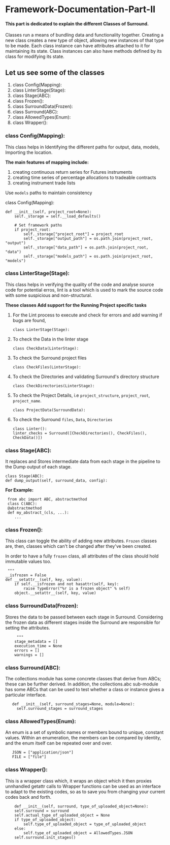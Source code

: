 # Framework-Documentation-Part-II
#### This part is dedicated to explain the different **Classes** of Surround.
Classes run a means of bundling data and functionality together. Creating a new class creates a new type of object, allowing new instances of that type to be made. Each class instance can have attributes attached to it for maintaining its state. Class instances can also have methods defined by its class for modifying its state.

## Let us see some of the classes 

1.  class Config(Mapping):
2.  class LinterStage(Stage):
3.  class Stage(ABC):
4.  class Frozen(): 
5.  class SurroundData(Frozen):
6.  class Surround(ABC):
7.  class AllowedTypes(Enum):
8.  class Wrapper():

### class Config(Mapping): 

This class helps in Identifying the different paths for output, data, models, Importing the location.

**The main features of mapping include:**

1.	creating continuous return series for Futures instruments
2.	creating time series of percentage allocations to tradeable contracts
3.	creating instrument trade lists

Use `models` paths to maintain consistency

class Config(Mapping):

    def __init__(self, project_root=None):
        self._storage = self.__load_defaults()

        # Set framework paths
        if project_root:
            self._storage["project_root"] = project_root
            self._storage["output_path"] = os.path.join(project_root, "output")
            self._storage["data_path"] = os.path.join(project_root, "data")
            self._storage["models_path"] = os.path.join(project_root, "models")
            
### class LinterStage(Stage):

This class helps in verifying the quality of the code and analyse source code for potential erros,
lint is a tool which is used to mark the source code with some suspicious and non-structural.

**These classes Add support for the Running Project specific tasks**

1. For the Lint process to execute and check for errors and add warning if bugs are found,

       class LinterStage(Stage):
  
2. To check the Data in the linter stage
    
       class CheckData(LinterStage):
         
3. To check the Surround project files
 
       class CheckFiles(LinterStage):
         
4. To check the Directories and validating Surround's directory structure  

       class CheckDirectories(LinterStage):
         
5. To check the Project Details, i.e `project_structure`, `project_root`, `project_name`. 

       class ProjectData(SurroundData):

6. To check the Surround `files`, `Data`, `Directories`

       class Linter():
       linter_checks = Surround([CheckDirectories(), CheckFiles(), CheckData()])

### class Stage(ABC):

It replaces and Stores intermediate data from each stage in the pipeline to the Dump output of each stage.
             
    class Stage(ABC):
    def dump_output(self, surround_data, config):
    
**For Example:**
   
     from abc import ABC, abstractmethod
     class C(ABC):
     @abstractmethod
     def my_abstract_(cls, ...):
        ...
        
### class Frozen(): 

This class can toggle the ability of adding new attributes. `Frozen` classes are, then, classes which can't be changed after they've been created. 

In order to have a fully `frozen` class, all attributes of the class should hold immutable values too.

     """
    __isfrozen = False
    def __setattr__(self, key, value):
        if self.__isfrozen and not hasattr(self, key):
            raise TypeError("%r is a frozen object" % self)
        object.__setattr__(self, key, value)
        
### class SurroundData(Frozen):

Stores the data to be passed between each stage in Surround. Considering the frozen data as different stages inside the Surround are responsible for setting the attributes.

         """
        stage_metadata = []
        execution_time = None
        errors = []
        warnings = []
        
### class Surround(ABC):

The collections module has some concrete classes that derive from ABCs; these can be further derived. In addition, the collections.abc sub-module has some ABCs that can be used to test whether a class or instance gives a particular interface.

       def __init__(self, surround_stages=None, module=None):
         self.surround_stages = surround_stages

### class AllowedTypes(Enum):

An enum is a set of symbolic names or members bound to unique, constant values. Within an enumeration, the members can be compared by identity, and the enum itself can be repeated over and over.

       JSON = ["application/json"]
       FILE = ["file"]
       
### class Wrapper():

This is a wrapper class which, it wraps an object which it then proxies unnhandled getattr calls to
Wrapper functions can be used as an interface to adapt to the existing codes, so as to save you from changing your current codes back and forth. 

        def __init__(self, surround, type_of_uploaded_object=None):
        self.surround = surround
        self.actual_type_of_uploaded_object = None
        if type_of_uploaded_object:
            self.type_of_uploaded_object = type_of_uploaded_object
        else:
            self.type_of_uploaded_object = AllowedTypes.JSON
        self.surround.init_stages()

